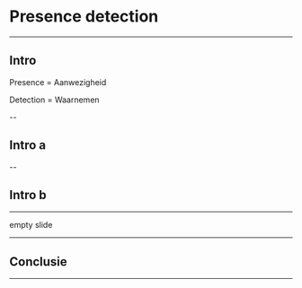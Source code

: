 # Presence detection

---

## Intro

Presence = Aanwezigheid

Detection = Waarnemen

--

## Intro a

--

## Intro b

---

empty slide

---

## Conclusie



---

<!-- .slide: data-menu-title="That's all folks" data-background-image="img/Thats_all_Folks.jpg" data-background-opacity="1.0" -->